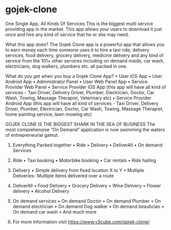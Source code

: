 # gojek-clone
One Single App, All Kinds Of Services
This is the biggest multi service providing app in the market. This app allows your users to download it just once and hire any kind of service that he or she may need. 

What this app does?
The Gojek Clone app is a powerful app that allows you to earn money each time someone uses it to hire a taxi ride, delivery services, food delivery, grocery delivery, medicine delivery and any kind of service from the 101+ other services including on demand maids, car wash, electricians, dog walkers, plumbers etc. all packed in one.

What do you get when you buy a Gojek Clone App?
•	User iOS App
•	User Android App
•	Administrator Panel
•	User Web Panel App
•	Service Provider Web Panel
•	Service Provider iOS App (this app will have all kind of services - Taxi Driver, Delivery Driver, Plumber, Electrician, Doctor, Car Wash, Towing, Massage Therapist, Veterinary etc)
•	Service Provider Android App (this app will have all kind of services - Taxi Driver, Delivery Driver, Plumber, Electrician, Doctor, Car Wash, Towing, Massage Therapist, home painting service, lawn mowing etc)

GOJEK CLONE IS THE BIGGEST SHARK IN THE SEA OF BUSINESS
The most comprehensive “On Demand” application is now swimming the waters of entrepreneurial gamut. 

1.	Everything Packed together
•	Ride
•	Delivery
•	DeliverAll
•	On demand Services

2.	Ride
•	Taxi booking
•	Motorbike booking
•	Car rentals
•	Ride hailing

3.	Delivery
•	Simple delivery from fixed location X to Y
•	Multiple Deliveries- Multiple items delivered over a route

4.	DeliverAll
•	Food Delivery
•	Grocery Delivery
•	Wine Delivery
•	Flower delivery
•	Alcohol Delivery

5.	On demand services
•	On demand Doctor
•	On demand Plumber
•	On demand electrician
•	On demand Dog walker
•	On demand beautician
•	On demand car wash
•	And much more

6.	For more information visit https://www.v3cube.com/gojek-clone/
